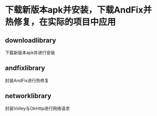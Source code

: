 # 下载新版本apk并安装，下载AndFix并热修复，在实际的项目中应用

## downloadlibrary
下载新版本apk并进行安装

## andfixlibrary
封装AndFix进行热修复

## networklibrary
封装Volley与OkHttp进行网络请求
